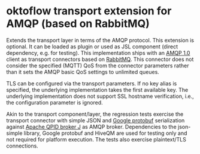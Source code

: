 # oktoflow transport extension for AMQP (based on RabbitMQ)

Extends the transport layer in terms of the AMQP protocol. This extension is optional. It can be loaded as plugin or used as JSL component (direct dependency, e.g. for testing).
This implementation ships with an [AMQP 1.0](https://www.amqp.org/) client as  transport connectors based on 
[RabbitMQ](https://www.rabbitmq.com/). This connector does not consider the specified (MQTT) QoS from the connector parameters rather than it sets the AMQP basic QoS settings to unlimited queues.

TLS can be configured via the transport parameters. If no key alias is specified, the underlying implementation takes the first available key. The underlying implementation does not support SSL hostname verification, i.e., the configuration parameter is ignored.

Akin to the transport component/layer, the regression tests exercise the transport connector with simple JSON and 
[Google protobuf](https://developers.google.com/protocol-buffers) 
serialization against [Apache QPID broker J](https://qpid.apache.org/components/broker-j/index.html) as AMQP broker. 
Dependencies to the json-simple library, Google protobuf and HiveQM are used for testing 
only and not required for platform execution. The tests also exercise plaintext/TLS connections.

